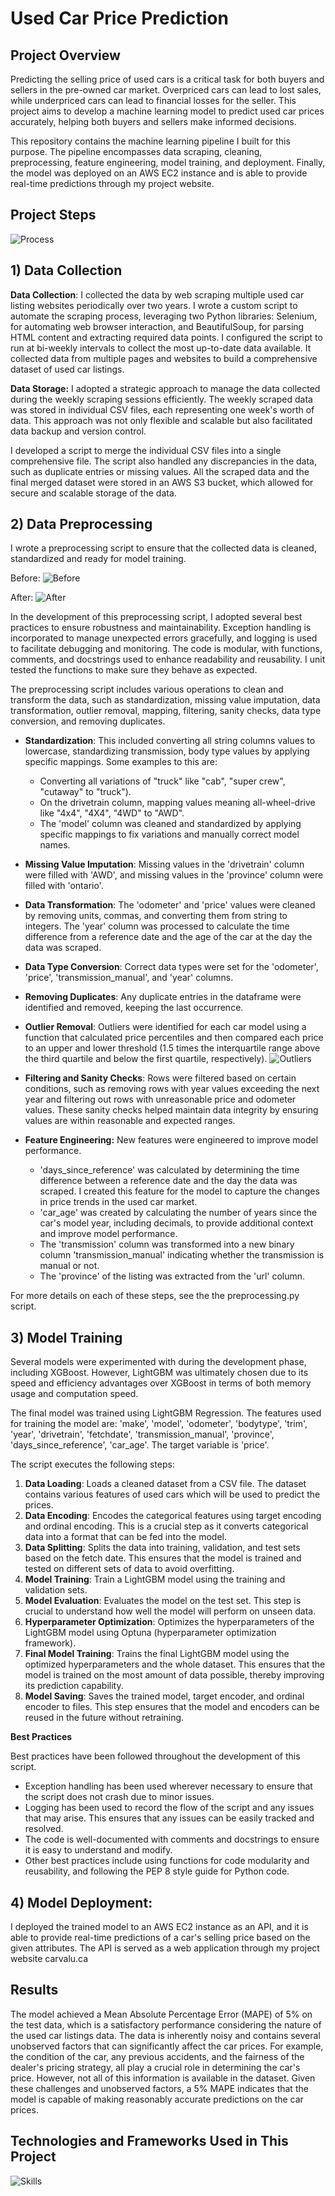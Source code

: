 # Used Car Price Prediction

## Project Overview
Predicting the selling price of used cars is a critical task for both buyers and sellers in the pre-owned car market. Overpriced cars can lead to lost sales, while underpriced cars can lead to financial losses for the seller. This project aims to develop a machine learning model to predict used car prices accurately, helping both buyers and sellers make informed decisions.

This repository contains the machine learning pipeline I built for this purpose. The pipeline encompasses data scraping, cleaning, preprocessing, feature engineering, model training, and deployment. Finally, the model was deployed on an AWS EC2 instance and is able to provide real-time predictions through my project website.

## Project Steps

![Process](https://carvalu.ca/images/process_pipeline.png)

## 1) Data Collection
**Data Collection**: I collected the data by web scraping multiple used car listing websites periodically over two years. I wrote a custom script to automate the scraping process, leveraging two Python libraries: Selenium, for automating web browser interaction, and BeautifulSoup, for parsing HTML content and extracting required data points. I configured the script to run at bi-weekly intervals to collect the most up-to-date data available. It collected data from multiple pages and websites to build a comprehensive dataset of used car listings.

**Data Storage:** I adopted a strategic approach to manage the data collected during the weekly scraping sessions efficiently. The weekly scraped data was stored in individual CSV files, each representing one week's worth of data. This approach was not only flexible and scalable but also facilitated data backup and version control. 

I developed a script to merge the individual CSV files into a single comprehensive file. The script also handled any discrepancies in the data, such as duplicate entries or missing values. All the scraped data and the final merged dataset were stored in an AWS S3 bucket, which allowed for secure and scalable storage of the data.

## 2) Data Preprocessing
I wrote a preprocessing script to ensure that the collected data is cleaned, standardized and ready for model training. 

Before:
![Before](https://carvalu.ca/images/before.jpg)

After:
![After](https://carvalu.ca/images/after.jpg)


In the development of this preprocessing script, I adopted several best practices to ensure robustness and maintainability. Exception handling is incorporated to manage unexpected errors gracefully, and logging is used to facilitate debugging and monitoring. The code is modular, with functions, comments, and docstrings used to enhance readability and reusability. I unit tested the functions to make sure they behave as expected.

The preprocessing script includes various operations to clean and transform the data, such as standardization, missing value imputation, data transformation, outlier removal, mapping, filtering, sanity checks, data type conversion, and removing duplicates.

- **Standardization**: 
  This included converting all string columns values to lowercase, standardizing transmission, body type values by applying specific mappings. Some examples to this are:
  - Converting all variations of "truck" like "cab", "super crew", "cutaway" to "truck").
  - On the drivetrain column, mapping values meaning all-wheel-drive like "4x4", "4X4", "4WD" to "AWD". 
  - The 'model' column was cleaned and standardized by applying specific mappings to fix variations and manually correct model names.

- **Missing Value Imputation**:
  Missing values in the 'drivetrain' column were filled with 'AWD', and missing values in the 'province' column were filled with 'ontario'.

- **Data Transformation**:
  The 'odometer' and 'price' values were cleaned by removing units, commas, and converting them from string to integers. The 'year' column was processed to calculate the time difference from a reference date and the age of the car at the day the data was scraped.

- **Data Type Conversion**: Correct data types were set for the 'odometer', 'price', 'transmission_manual', and 'year' columns.

-  **Removing Duplicates**: Any duplicate entries in the dataframe were identified and removed, keeping the last occurrence.

- **Outlier Removal**:
Outliers were identified for each car model using a function that calculated price percentiles and then compared each price to an upper and lower threshold (1.5 times the interquartile range above the third quartile and below the first quartile, respectively).
![Outliers](https://carvalu.ca/images/outliers.jpg)

- **Filtering and Sanity Checks**:
Rows were filtered based on certain conditions, such as removing rows with year values exceeding the next year and filtering out rows with unreasonable price and odometer values. These sanity checks helped maintain data integrity by ensuring values are within reasonable and expected ranges.

- **Feature Engineering:**
  New features were engineered to improve model performance.
  - 'days_since_reference' was calculated by determining the time difference between a reference date and the day the data was scraped. I created this feature for the model to capture the changes in price trends in the used car market.
  - 'car_age' was created by calculating the number of years since the car's model year, including decimals, to provide additional context and improve model performance.
  - The 'transmission' column was transformed into a new binary column 'transmission_manual' indicating whether the transmission is manual or not.
  - The 'province' of the listing was extracted from the 'url' column. 

For more details on each of these steps, see the the preprocessing.py script.

## 3) Model Training 

Several models were experimented with during the development phase, including XGBoost. However, LightGBM was ultimately chosen due to its speed and efficiency advantages over XGBoost in terms of both memory usage and computation speed.

The final model was trained using LightGBM Regression. The features used for training the model are: 'make', 'model', 'odometer', 'bodytype', 'trim', 'year', 'drivetrain', 'fetchdate', 'transmission_manual', 'province', 'days_since_reference', 'car_age'. The target variable is 'price'.

The script executes the following steps:

1.  **Data Loading**: Loads a cleaned dataset from a CSV file. The dataset contains various features of used cars which will be used to predict the prices.
2.  **Data Encoding**: Encodes the categorical features using target encoding and ordinal encoding. This is a crucial step as it converts categorical data into a format that can be fed into the model.
3.  **Data Splitting**: Splits the data into training, validation, and test sets based on the fetch date. This ensures that the model is trained and tested on different sets of data to avoid overfitting.
4.  **Model Training**: Train a LightGBM model using the training and validation sets. 
5.  **Model Evaluation**: Evaluates the model on the test set. This step is crucial to understand how well the model will perform on unseen data.
6.  **Hyperparameter Optimization**: Optimizes the hyperparameters of the LightGBM model using Optuna (hyperparameter optimization framework).
7.  **Final Model Training**: Trains the final LightGBM model using the optimized hyperparameters and the whole dataset. This ensures that the model is trained on the most amount of data possible, thereby improving its prediction capability.
8.  **Model Saving**: Saves the trained model, target encoder, and ordinal encoder to files. This step ensures that the model and encoders can be reused in the future without retraining.

**Best Practices**

Best practices have been followed throughout the development of this script. 
- Exception handling has been used wherever necessary to ensure that the script does not crash due to minor issues.
- Logging has been used to record the flow of the script and any issues that may arise. This ensures that any issues can be easily tracked and resolved.
- The code is well-documented with comments and docstrings to ensure it is easy to understand and modify.
- Other best practices include using functions for code modularity and reusability, and following the PEP 8 style guide for Python code.

## 4) Model Deployment: 
I deployed the trained model to an AWS EC2 instance as an API, and it is able to provide real-time predictions of a car's selling price based on the given attributes. The API is served as a web application through my project website carvalu.ca

## Results

The model achieved a Mean Absolute Percentage Error (MAPE) of 5% on the test data, which is a satisfactory performance considering the nature of the used car listings data. The data is inherently noisy and contains several unobserved factors that can significantly affect the car prices. For example, the condition of the car, any previous accidents, and the fairness of the dealer's pricing strategy, all play a crucial role in determining the car's price. However, not all of this information is available in the dataset. Given these challenges and unobserved factors, a 5% MAPE indicates that the model is capable of making reasonably accurate predictions on the car prices.

## Technologies and Frameworks Used in This Project
![Skills](https://carvalu.ca/images/skills_map.png)
